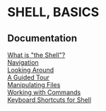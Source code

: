 # **SHELL, BASICS**
## **Documentation**
[What is "the Shell"?](http://linuxcommand.org/lc3_lts0010.php)<br>
[Navigation](http://linuxcommand.org/lc3_lts0020.php)<br>
[Looking Around](http://linuxcommand.org/lc3_lts0030.php)<br>
[A Guided Tour](http://linuxcommand.org/lc3_lts0040.php)<br>
[Manipulating Files](http://linuxcommand.org/lc3_lts0050.php)<br>
[Working with Commands](http://linuxcommand.org/lc3_lts0060.php)<br>
[Keyboard Shortcuts for Shell](https://www.howtogeek.com/181/keyboard-shortcuts-for-bash-command-shell-for-ubuntu-debian-suse-redhat-linux-etc/)<br>
